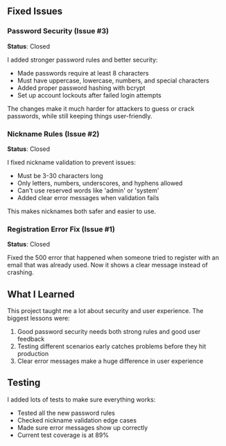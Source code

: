 ## Fixed Issues

### Password Security (Issue #3)
**Status**: Closed

I added stronger password rules and better security:
- Made passwords require at least 8 characters
- Must have uppercase, lowercase, numbers, and special characters
- Added proper password hashing with bcrypt
- Set up account lockouts after failed login attempts

The changes make it much harder for attackers to guess or crack passwords, while still keeping things user-friendly.

### Nickname Rules (Issue #2)
**Status**: Closed

I fixed nickname validation to prevent issues:
- Must be 3-30 characters long
- Only letters, numbers, underscores, and hyphens allowed
- Can't use reserved words like 'admin' or 'system'
- Added clear error messages when validation fails

This makes nicknames both safer and easier to use.

### Registration Error Fix (Issue #1)
**Status**: Closed

Fixed the 500 error that happened when someone tried to register with an email that was already used. Now it shows a clear message instead of crashing.

## What I Learned
This project taught me a lot about security and user experience. The biggest lessons were:

1. Good password security needs both strong rules and good user feedback
2. Testing different scenarios early catches problems before they hit production
3. Clear error messages make a huge difference in user experience

## Testing
I added lots of tests to make sure everything works:
- Tested all the new password rules
- Checked nickname validation edge cases
- Made sure error messages show up correctly
- Current test coverage is at 89%


